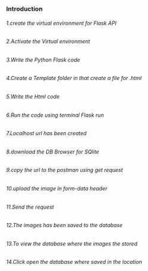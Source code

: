 <h3>Introduction</h3>
<h6>1.create the virtual environment for Flask API</h6>
<h6>2.Activate the Virtual environment</h6>
<h6>3.Write the Python Flask code</h6>
<h6>4.Create a Template folder in that create a file for .html</h6>
<h6>5.Write the Html code</h6>
<h6>6.Run the code using terminal Flask run</h6>
<h6>7.Localhost url has been created</h6>
<h6>8.download the DB Browser for SQlite</h6>
<h6>9.copy the url to the postman using get request </h6>
<h6>10.upload the image in form-data header</h6>
<h6>11.Send the request</h6>
<h6>12.The images has been saved to the database</h6>
<h6>13.To view the database where the images the stored</h6>
<h6>14.Click open the database where saved in the location</h6>

